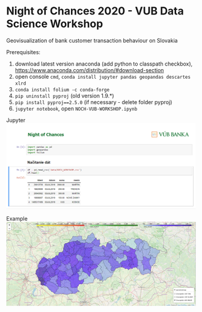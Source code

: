 # Night of Chances 2020 - VUB Data Science Workshop

Geovisualization of bank customer transaction behaviour on Slovakia

Prerequisites:
  1) download latest version anaconda (add python to classpath checkbox), https://www.anaconda.com/distribution/#download-section
  2) open console `cmd`, `conda install jupyter pandas geopandas descartes xlrd`
  3) `conda install folium -c conda-forge`
  4) `pip uninstall pyproj` (old version 1.9.*)
  4) `pip install pyproj==2.5.0` (if necessary - delete folder pyproj)
  6) `jupyter notebook`, open `NOCH-VUB-WORKSHOP.ipynb`

Jupyter
![Example](data/jupyter.png)

Example
![Example](data/example.png)
